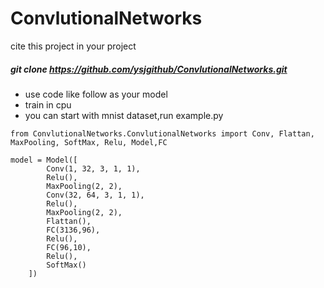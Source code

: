 # ConvlutionalNetworks

cite this project in your project
##### git clone https://github.com/ysjgithub/ConvlutionalNetworks.git

- use code like follow as your model
- train in cpu
- you can start with mnist dataset,run example.py
```
from ConvlutionalNetworks.ConvlutionalNetworks import Conv, Flattan, MaxPooling, SoftMax, Relu, Model,FC

model = Model([
        Conv(1, 32, 3, 1, 1),
        Relu(),
        MaxPooling(2, 2),
        Conv(32, 64, 3, 1, 1),
        Relu(),
        MaxPooling(2, 2),
        Flattan(),
        FC(3136,96),
        Relu(),
        FC(96,10),
        Relu(),
        SoftMax()
    ])
```
